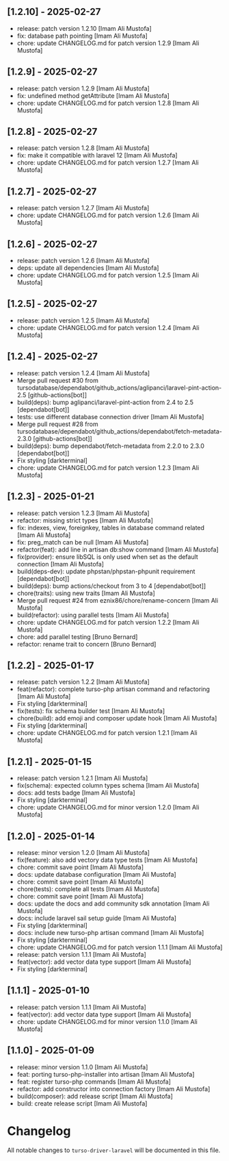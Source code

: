 ## [1.2.10] - 2025-02-27

- release: patch version 1.2.10 [Imam Ali Mustofa]
- fix: database path pointing [Imam Ali Mustofa]
- chore: update CHANGELOG.md for patch version 1.2.9 [Imam Ali Mustofa]

## [1.2.9] - 2025-02-27

- release: patch version 1.2.9 [Imam Ali Mustofa]
- fix: undefined method getAttribute [Imam Ali Mustofa]
- chore: update CHANGELOG.md for patch version 1.2.8 [Imam Ali Mustofa]

## [1.2.8] - 2025-02-27

- release: patch version 1.2.8 [Imam Ali Mustofa]
- fix: make it compatible with laravel 12 [Imam Ali Mustofa]
- chore: update CHANGELOG.md for patch version 1.2.7 [Imam Ali Mustofa]

## [1.2.7] - 2025-02-27

- release: patch version 1.2.7 [Imam Ali Mustofa]
- chore: update CHANGELOG.md for patch version 1.2.6 [Imam Ali Mustofa]

## [1.2.6] - 2025-02-27

- release: patch version 1.2.6 [Imam Ali Mustofa]
- deps: update all dependencies [Imam Ali Mustofa]
- chore: update CHANGELOG.md for patch version 1.2.5 [Imam Ali Mustofa]

## [1.2.5] - 2025-02-27

- release: patch version 1.2.5 [Imam Ali Mustofa]
- chore: update CHANGELOG.md for patch version 1.2.4 [Imam Ali Mustofa]

## [1.2.4] - 2025-02-27

- release: patch version 1.2.4 [Imam Ali Mustofa]
- Merge pull request #30 from tursodatabase/dependabot/github_actions/aglipanci/laravel-pint-action-2.5 [github-actions[bot]]
- build(deps): bump aglipanci/laravel-pint-action from 2.4 to 2.5 [dependabot[bot]]
- tests: use different database connection driver [Imam Ali Mustofa]
- Merge pull request #28 from tursodatabase/dependabot/github_actions/dependabot/fetch-metadata-2.3.0 [github-actions[bot]]
- build(deps): bump dependabot/fetch-metadata from 2.2.0 to 2.3.0 [dependabot[bot]]
- Fix styling [darkterminal]
- chore: update CHANGELOG.md for patch version 1.2.3 [Imam Ali Mustofa]

## [1.2.3] - 2025-01-21

- release: patch version 1.2.3 [Imam Ali Mustofa]
- refactor: missing strict types [Imam Ali Mustofa]
- fix: indexes, view, foreignkey, tables in database command related [Imam Ali Mustofa]
- fix: preg_match can be null [Imam Ali Mustofa]
- refactor(feat): add line in artisan db:show command [Imam Ali Mustofa]
- fix(provider): ensure libSQL is only used when set as the default connection [Imam Ali Mustofa]
- build(deps-dev): update phpstan/phpstan-phpunit requirement [dependabot[bot]]
- build(deps): bump actions/checkout from 3 to 4 [dependabot[bot]]
- chore(traits): using new traits [Imam Ali Mustofa]
- Merge pull request #24 from eznix86/chore/rename-concern [Imam Ali Mustofa]
- build(refactor): using parallel tests [Imam Ali Mustofa]
- chore: update CHANGELOG.md for patch version 1.2.2 [Imam Ali Mustofa]
- chore: add parallel testing [Bruno Bernard]
- refactor: rename trait to concern [Bruno Bernard]

## [1.2.2] - 2025-01-17

- release: patch version 1.2.2 [Imam Ali Mustofa]
- feat(refactor): complete turso-php artisan command and refactoring [Imam Ali Mustofa]
- Fix styling [darkterminal]
- fix(tests): fix schema builder test [Imam Ali Mustofa]
- chore(build): add emoji and composer update hook [Imam Ali Mustofa]
- Fix styling [darkterminal]
- chore: update CHANGELOG.md for patch version 1.2.1 [Imam Ali Mustofa]

## [1.2.1] - 2025-01-15

- release: patch version 1.2.1 [Imam Ali Mustofa]
- fix(schema): expected column types schema [Imam Ali Mustofa]
- docs: add tests badge [Imam Ali Mustofa]
- Fix styling [darkterminal]
- chore: update CHANGELOG.md for minor version 1.2.0 [Imam Ali Mustofa]

## [1.2.0] - 2025-01-14

- release: minor version 1.2.0 [Imam Ali Mustofa]
- fix(feature): also add vectory data type tests [Imam Ali Mustofa]
- chore: commit save point [Imam Ali Mustofa]
- docs: update database configuration [Imam Ali Mustofa]
- chore: commit save point [Imam Ali Mustofa]
- chore(tests): complete all tests [Imam Ali Mustofa]
- chore: commit save point [Imam Ali Mustofa]
- docs: update the docs and add community sdk annotation [Imam Ali Mustofa]
- docs: include laravel sail setup guide [Imam Ali Mustofa]
- Fix styling [darkterminal]
- docs: include new turso-php artisan command [Imam Ali Mustofa]
- Fix styling [darkterminal]
- chore: update CHANGELOG.md for patch version 1.1.1 [Imam Ali Mustofa]
- release: patch version 1.1.1 [Imam Ali Mustofa]
- feat(vector): add vector data type support [Imam Ali Mustofa]
- Fix styling [darkterminal]

## [1.1.1] - 2025-01-10

- release: patch version 1.1.1 [Imam Ali Mustofa]
- feat(vector): add vector data type support [Imam Ali Mustofa]
- chore: update CHANGELOG.md for minor version 1.1.0 [Imam Ali Mustofa]

## [1.1.0] - 2025-01-09

- release: minor version 1.1.0 [Imam Ali Mustofa]
- feat: porting turso-php-installer into artisan [Imam Ali Mustofa]
- feat: register turso-php commands [Imam Ali Mustofa]
- refactor: add constructor into connection factory [Imam Ali Mustofa]
- build(composer): add release script [Imam Ali Mustofa]
- build: create release script [Imam Ali Mustofa]

# Changelog

All notable changes to `turso-driver-laravel` will be documented in this file.
